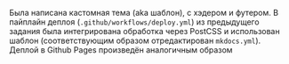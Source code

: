 Была написана кастомная тема (aka шаблон), с хэдером и футером. В пайплайн деплоя (`.github/workflows/deploy.yml`) из предыдущего задания была интегрирована обработка через PostCSS и использован шаблон (соответствующим образом отредактирован `mkdocs.yml`). 
Деплой в Github Pages произведён аналогичным образом
